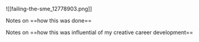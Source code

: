 ![[failing-the-sme_12778903.png]]

Notes on ==how this was done==

Notes on ==how this was influential of my creative career development==